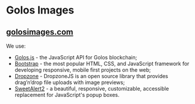 # Golos Images

## [golosimages.com](https://golosimages.com/)

We use:
* [Golos.js](https://github.com/GolosChain/golos-js) - the JavaScript API for Golos blockchain;
* [Bootstrap](https://github.com/twbs/bootstrap) - the most popular HTML, CSS, and JavaScript framework for developing responsive, mobile first projects on the web;
* [Dropzone](http://www.dropzonejs.com) - DropzoneJS is an open source library that provides drag’n’drop file uploads with image previews;
* [SweetAlert2](https://github.com/limonte/sweetalert2) - a beautiful, responsive, customizable, accessible replacement for JavaScript's popup boxes.
